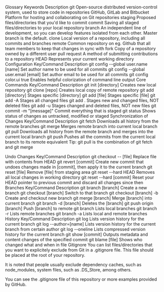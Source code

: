 Glossary
Keywords Description
git Open-source distributed version-control system, used to store code in repositories
GitHub, GitLab and Bitbucket Platform for hosting and collaborating on Git repositories
staging Proposed files/directories that you'd like to commit
commit Saving all staged files/directories to your local repository
branch An independent line of development, so you can develop features isolated from each other. Master branch is the default.
clone Local version of a repository, including all commits and branches
remote Common repository on eg. Github that all team members to keep that changes in sync with
fork Copy of a repository owned by a different user
pull request A method of submitting contributions to a repository
HEAD Represents your current working directory
Configuration
Key/Command Description
git config --global user.name [name] Set author name to be used for all commits
git config --global user.email [email] Set author email to be used for all commits
git config color.ui true Enables helpful colorization of command line output
Core Commands
Key/Command Description
git init [directory] Creates new local repository
git clone [repo] Creates local copy of remote repository
git add [directory] Stages specific [directory]
git add [file] Stages specific [file]
git add -A Stages all changed files
git add . Stages new and changed files, NOT deleted files
git add -u Stages changed and deleted files, NOT new files
git commit -m "[message]" Commit everything that is staged
git status Shows status of changes as untracked, modified or staged
Synchronization of Changes
Key/Command Description
git fetch Downloads all history from the remote branches
git merge Merges remote branch into current local branch
git pull Downloads all history from the remote branch and merges into the current local branch
git push Pushes all the commits from the current local branch to its remote equivalent
Tip: git pull is the combination of git fetch and git merge

Undo Changes
Key/Command Description
git checkout -- [file] Replace file with contents from HEAD
git revert [commit] Create new commit that undoes changes made in [commit], then apply it to the current branch
git reset [file] Remove [file] from staging area
git reset --hard HEAD Removes all local changes in working directory
git reset --hard [commit] Reset your HEAD pointer to previous commit and discard all changes since then
Branches
Key/Command Description
git branch [branch] Create a new branch
git checkout [branch] Switch to that branch
git checkout [branch] -b Create and checkout new branch
git merge [branch] Merge [branch] into current branch
git branch -d [branch] Deletes the [branch]
git push origin [branch] Push [branch] to remote
git branch Lists local branches
git branch -r Lists remote branches
git branch -a Lists local and remote branches
History
Key/Command Description
git log Lists version history for the current branch
git log --author=[name] Lists version history for the current branch from certain author
git log --oneline Lists compressed version history for the current branch
git show [commit] Outputs metadata and content changes of the specified commit
git blame [file] Shows who changed what and when in file
Gitignore
You can list files/directories that you want to explicitely exclude from Git in a .gitignore file. This file should be placed at the root of your repository.

It is noted that people usually exclude dependency caches, such as node_modules, system files, such as .DS_Store, among others.

You can see the .gitignore file of this repository or more examples provided by GitHub.
